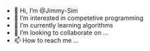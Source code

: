 - 👋 Hi, I’m @Jimmy-Sim
- 👀 I’m interested in competetive programming
- 🌱 I’m currently learning algorithms
- 💞️ I’m looking to collaborate on ...
- 📫 How to reach me ...

<!---
Jimmy-Sim/Jimmy-Sim is a ✨ special ✨ repository because its `README.md` (this file) appears on your GitHub profile.
You can click the Preview link to take a look at your changes.
--->
